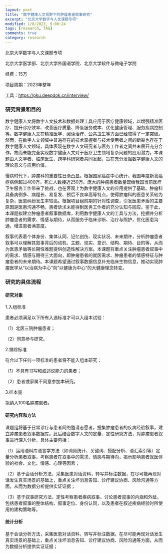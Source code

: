 ```yaml
---
layout: post
title: "数字健康人文视野下的肿瘤患者叙事研究"
excerpt: "北京大学数字与人文课题专项"
modified: 1/8/2023, 9:00:24
tags: [research, TAG]
comments: true
category: research
---
```




北京大学数字与人文课题专项

北京大学医学部、北京大学外国语学院、北京大学软件与微电子学院

经费：15万

项目周期：2023年整年

工具：https://pku.deepdok.cn/interview/

### 研究背景和目的

数字健康人文将数字人文技术和数据处理工具应用于医疗健康领域，以增强精准医疗、提升诊疗效率、改善医疗质量、降低服务成本、优化健康管理、服务疾病控制等。数字健康人文在精准医学、阅读治疗、公共卫生等方面已经取得了一定突破。然而，在数字人文领域中普遍存在的技术掌握者与技术使用者之间的断裂也存在于数字健康人文领域，具体表现在数字人文研究者与医务工作者之间并未展开充分合作，故而未能完全实现数字健康人文对于医疗卫生领域复杂问题的应用潜力。本课题由人文学者、临床医生、跨学科研究者共同发起，旨在充分发掘数字健康人文的理论意义与应用价值。

慢病时代下，肿瘤科的重要性日渐凸显。根据国家癌症中心统计，我国年度新发癌症病例超过400万，死亡人数接近250万。庞大的肿瘤患者数量既给我国当前医疗卫生服务工作带来了挑战，也在客观上为数字健康人文的应用提供了基础。肿瘤科具备病例多、病程长、易复发、预后不良率高等特点，使得肿瘤科的医患关系较为复杂，医患纠纷发生率较高。根据项目组前期的针对性调查，引发医患矛盾的主要原因是医患沟通不畅，患者诉求未能得到医务工作者的充分认知与回应。鉴于此，本课题拟建立肿瘤患者叙事数据库，利用数字健康人文的工具与方法，挖掘并分析肿瘤患者的需求、情感与期待，从而服务于临床诊断、治疗与照护，优化医患沟通，增进患者满意度。

叙事代表着个体身份、集体认同、记忆创伤、现实状况、未来期许，分析肿瘤患者叙事可以理解其叙事背后的动机、主题、现实、意识、结构、期待、目的等，从而为医患矛盾等长期性难题提供创造性解决方案。本课题将重点关注肿瘤患者叙事中的需求、情感与期待三大面向，即肿瘤患者的就医需求、肿瘤患者的情感特征与肿瘤患者的未来期待。本课题希望通过叙事数据信息补充临床生物信息，推动实现肿瘤医学从“以治病为中心”向“以健康为中心”的大健康理念转变。



### 研究的具体流程

#### 研究对象

1.入组标准

患者必须满足以下所有入选标准才可以入组本试验：

（1）北医三院肿瘤患者；

（2）同意参与研究。

2.排除标准

符合以下任何一项标准的患者将不能入组本研究：

（1）不具有书写和或述说能力的患者；

（2）患者或家属不同意参加本研究。

3.样本量

拟纳入100名肿瘤患者。

#### 研究内容和方法

课题组将基于日常诊疗与患者网络邀请志愿者，搜集肿瘤患者的疾病经验叙事，建立肿瘤患者叙事数据库。此后结合数字人文的定量、定性研究方法，对肿瘤患者叙事进行深入分析，具体主要包括：

（1）运用语料库语言学方法（如词频统计、关键词、搭配分析、语汇索引等）定量分析患者叙事，考察患者在叙事中的需求、情感与期待向，揭示影响患者就医体验的社会、文化、情感、心理等因素；

（2）基于会话分析方法，采集医患对话资料，转写并标注数据，在尽可能再现对话发生真实场景的基础上，重点关注坏消息告知、诊疗建议协商、风险沟通等方面，从而为数据分析提供实证证据；

（3）基于叙事研究方法，定性考察患者疾病叙事，讨论患者叙事的内涵和外延，包括患者叙事的整体结构、叙事定位、身份认同，以及患者在叙述疾病经验时所使用的建构策略等。

#### 统计分析

基于会话分析方法，采集医患对话资料，转写并标注数据，在尽可能再现对话发生真实场景的基础上，重点关注坏消息告知、诊疗建议协商、风险沟通等方面，从而为数据分析提供实证证据；
